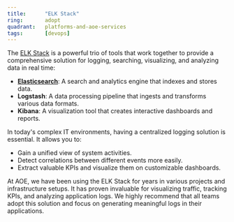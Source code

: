 ```yaml
---
title:      "ELK Stack"
ring:       adopt
quadrant:   platforms-and-aoe-services
tags:       [devops]
---
```


The [ELK Stack](https://www.elastic.co/de/elastic-stack) is a powerful trio of tools that work together to provide a comprehensive solution for logging, searching, visualizing, and analyzing data in real time:

- **[Elasticsearch](/platforms-and-aoe-services/elasticsearch/)**: A search and analytics engine that indexes and stores data.
- **Logstash**: A data processing pipeline that ingests and transforms various data formats.
- **Kibana**: A visualization tool that creates interactive dashboards and reports.

In today's complex IT environments, having a centralized logging solution is essential. It allows you to:
- Gain a unified view of system activities.
- Detect correlations between different events more easily.
- Extract valuable KPIs and visualize them on customizable dashboards.

At AOE, we have been using the ELK Stack for years in various projects and infrastructure setups. It has proven invaluable for visualizing traffic, tracking KPIs, and analyzing application logs. We highly recommend that all teams adopt this solution and focus on generating meaningful logs in their applications.
